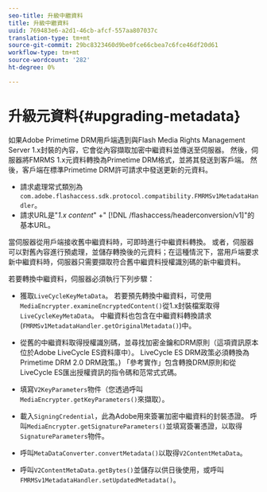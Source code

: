 ```yaml
---
seo-title: 升級中繼資料
title: 升級中繼資料
uuid: 769483e6-a2d1-46cb-afcf-557aa807037c
translation-type: tm+mt
source-git-commit: 29bc8323460d9be0fce66cbea7c6fce46df20d61
workflow-type: tm+mt
source-wordcount: '282'
ht-degree: 0%

---
```



# 升級元資料{#upgrading-metadata}

如果Adobe Primetime DRM用戶端遇到與Flash Media Rights Management Server 1.x封裝的內容，它會從內容擷取加密中繼資料並傳送至伺服器。 然後，伺服器將FMRMS 1.x元資料轉換為Primetime DRM格式，並將其發送到客戶端。 然後，客戶端在標準Primetime DRM許可請求中發送更新的元資料。

* 請求處理常式類別為`com.adobe.flashaccess.sdk.protocol.compatibility.FMRMSv1MetadataHandler`。
* 請求URL是&quot;*1.x content*&quot; +&quot; [!DNL /flashaccess/headerconversion/v1]&quot;的基本URL。

當伺服器從用戶端接收舊中繼資料時，可即時進行中繼資料轉換。 或者，伺服器可以對舊內容進行預處理，並儲存轉換後的元資料；在這種情況下，當用戶端要求新中繼資料時，伺服器只需要擷取符合舊中繼資料授權識別碼的新中繼資料。

若要轉換中繼資料，伺服器必須執行下列步驟：

* 獲取`LiveCycleKeyMetaData`。 若要預先轉換中繼資料，可使用`MediaEncrypter.examineEncryptedContent()`從1.x封裝檔案取得`LiveCycleKeyMetaData`。 中繼資料也包含在中繼資料轉換請求(`FMRMSv1MetadataHandler.getOriginalMetadata()`)中。

* 從舊的中繼資料取得授權識別碼，並尋找加密金鑰和DRM原則（這項資訊原本位於Adobe LiveCycle ES資料庫中）。 LiveCycle ES DRM政策必須轉換為Primetime DRM 2.0 DRM政策。) 「參考實作」包含轉換DRM原則和從LiveCycle ES匯出授權資訊的指令碼和范常式式碼。
* 填寫`V2KeyParameters`物件（您透過呼叫`MediaEncrypter.getKeyParameters()`來擷取）。

* 載入`SigningCredential`，此為Adobe用來簽署加密中繼資料的封裝憑證。 呼叫`MediaEncrypter.getSignatureParameters()`並填寫簽署憑證，以取得`SignatureParameters`物件。

* 呼叫`MetaDataConverter.convertMetadata()`以取得`V2ContentMetaData`。

* 呼叫`V2ContentMetaData.getBytes()`並儲存以供日後使用，或呼叫`FMRMSv1MetadataHandler.setUpdatedMetadata()`。

